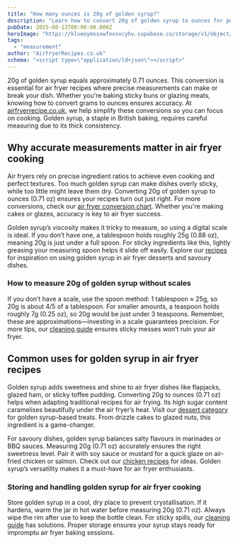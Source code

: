 ```yaml
---
title: "How many ounces is 20g of golden syrup?"
description: "Learn how to convert 20g of golden syrup to ounces for perfect air fryer baking every time. Includes UK measurements and handy tips."
pubDate: 2025-08-12T00:00:00.000Z
heroImage: "https://klueoymssxwfnxsvcyhv.supabase.co/storage/v1/object/public/md/20g-golden-syrup-to-ounces-84824a72.webp"
tags:
  - "measurement"
author: "AirFryerRecipes.co.uk"
schema: "<script type=\"application/ld+json\"></script>"
---
```


<p>20g of golden syrup equals approximately 0.71 ounces. This conversion is essential for air fryer recipes where precise measurements can make or break your dish. Whether you're baking sticky buns or glazing meats, knowing how to convert grams to ounces ensures accuracy. At <a href=https://www.airfryerrecipe.co.uk>airfryerrecipe.co.uk</a>, we help simplify these conversions so you can focus on cooking. Golden syrup, a staple in British baking, requires careful measuring due to its thick consistency.</p>  

<h2>Why accurate measurements matter in air fryer cooking</h2>  
<p>Air fryers rely on precise ingredient ratios to achieve even cooking and perfect textures. Too much golden syrup can make dishes overly sticky, while too little might leave them dry. Converting 20g of golden syrup to ounces (0.71 oz) ensures your recipes turn out just right. For more conversions, check our <a href=https://www.airfryerrecipe.co.uk/air-fryer-conversion-chart>air fryer conversion chart</a>. Whether you're making cakes or glazes, accuracy is key to air fryer success.</p>  

<p>Golden syrup’s viscosity makes it tricky to measure, so using a digital scale is ideal. If you don’t have one, a tablespoon holds roughly 25g (0.88 oz), meaning 20g is just under a full spoon. For sticky ingredients like this, lightly greasing your measuring spoon helps it slide off easily. Explore our <a href=https://www.airfryerrecipe.co.uk/recipes>recipes</a> for inspiration on using golden syrup in air fryer desserts and savoury dishes.</p>  

<h3>How to measure 20g of golden syrup without scales</h3>  
<p>If you don’t have a scale, use the spoon method: 1 tablespoon ≈ 25g, so 20g is about 4/5 of a tablespoon. For smaller amounts, a teaspoon holds roughly 7g (0.25 oz), so 20g would be just under 3 teaspoons. Remember, these are approximations—investing in a scale guarantees precision. For more tips, our <a href=https://www.airfryerrecipe.co.uk/air-fryer-cleaner>cleaning guide</a> ensures sticky messes won’t ruin your air fryer.</p>  

<h2>Common uses for golden syrup in air fryer recipes</h2>  
<p>Golden syrup adds sweetness and shine to air fryer dishes like flapjacks, glazed ham, or sticky toffee pudding. Converting 20g to ounces (0.71 oz) helps when adapting traditional recipes for air frying. Its high sugar content caramelises beautifully under the air fryer’s heat. Visit our <a href=https://www.airfryerrecipe.co.uk/recipe-category/dessert>dessert category</a> for golden syrup-based treats. From drizzle cakes to glazed nuts, this ingredient is a game-changer.</p>  

<p>For savoury dishes, golden syrup balances salty flavours in marinades or BBQ sauces. Measuring 20g (0.71 oz) accurately ensures the right sweetness level. Pair it with soy sauce or mustard for a quick glaze on air-fried chicken or salmon. Check out our <a href=https://www.airfryerrecipe.co.uk/recipe-category/chicken>chicken recipes</a> for ideas. Golden syrup’s versatility makes it a must-have for air fryer enthusiasts.</p>  

<h3>Storing and handling golden syrup for air fryer cooking</h3>  
<p>Store golden syrup in a cool, dry place to prevent crystallisation. If it hardens, warm the jar in hot water before measuring 20g (0.71 oz). Always wipe the rim after use to keep the bottle clean. For sticky spills, our <a href=https://www.airfryerrecipe.co.uk/air-fryer-cleaner>cleaning guide</a> has solutions. Proper storage ensures your syrup stays ready for impromptu air fryer baking sessions.</p>